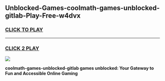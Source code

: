 
## Unblocked-Games-coolmath-games-unblocked-gitlab-Play-Free-w4dvx
<h3>
<a href="https://premium76.site?title=coolmath-games-unblocked-gitlab&ref=18A1">CLICK TO PLAY</a></h3>
<hr>

<h3>
<a href="https://premium76.site?title=coolmath-games-unblocked-gitlab&ref=18A1">CLICK 2 PLAY</a>
  
</h3>

<a href="https://premium76.site?title=coolmath-games-unblocked-gitlab&ref=18A1"><img src="https://clearcache.store/games.png"></a>


**coolmath-games-unblocked-gitlab games unblocked: Your Gateway to Fun and Accessible Online Gaming**
